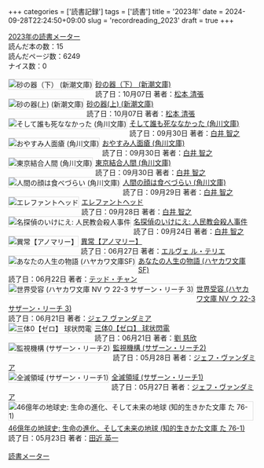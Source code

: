 +++
categories = ['読書記録']
tags = ['読書']
title = '2023年'
date = 2024-09-28T22:24:50+09:00
slug = 'recordreading_2023'
draft = true
+++

<a href="https://bookmeter.com/users/365033/summary/yearly">2023年の読書メーター</a><br />読んだ本の数：15<br />読んだページ数：6249<br />ナイス数：0<br /><br /><a href="https://bookmeter.com/books/559301"><img alt="砂の器（下） (新潮文庫)" align="left" style="margin: 0 5px 5px 0; border: 1px solid #dcdcdc;" src="https://m.media-amazon.com/images/I/612d4fa0b7L._SL75_.jpg" /></a><a href="https://bookmeter.com/books/559301">砂の器（下） (新潮文庫)</a><br />読了日：10月07日 著者：<a href="https://bookmeter.com/search?keyword=%E6%9D%BE%E6%9C%AC+%E6%B8%85%E5%BC%B5">松本 清張</a><br clear="left" /><a href="https://bookmeter.com/books/559300"><img alt="砂の器(上) (新潮文庫)" align="left" style="margin: 0 5px 5px 0; border: 1px solid #dcdcdc;" src="https://m.media-amazon.com/images/I/61R6V3tCAPL._SL75_.jpg" /></a><a href="https://bookmeter.com/books/559300">砂の器(上) (新潮文庫)</a><br />読了日：10月07日 著者：<a href="https://bookmeter.com/search?keyword=%E6%9D%BE%E6%9C%AC+%E6%B8%85%E5%BC%B5">松本 清張</a><br clear="left" /><a href="https://bookmeter.com/books/19129635"><img alt="そして誰も死ななかった (角川文庫)" align="left" style="margin: 0 5px 5px 0; border: 1px solid #dcdcdc;" src="https://m.media-amazon.com/images/I/51E2oTEK1JL._SL75_.jpg" /></a><a href="https://bookmeter.com/books/19129635">そして誰も死ななかった (角川文庫)</a><br />読了日：09月30日 著者：<a href="https://bookmeter.com/search?keyword=%E7%99%BD%E4%BA%95+%E6%99%BA%E4%B9%8B">白井 智之</a><br clear="left" /><a href="https://bookmeter.com/books/14259567"><img alt="おやすみ人面瘡 (角川文庫)" align="left" style="margin: 0 5px 5px 0; border: 1px solid #dcdcdc;" src="https://m.media-amazon.com/images/I/51-jbURqTUL._SL75_.jpg" /></a><a href="https://bookmeter.com/books/14259567">おやすみ人面瘡 (角川文庫)</a><br />読了日：09月30日 著者：<a href="https://bookmeter.com/search?keyword=%E7%99%BD%E4%BA%95+%E6%99%BA%E4%B9%8B">白井 智之</a><br clear="left" /><a href="https://bookmeter.com/books/12996120"><img alt="東京結合人間 (角川文庫)" align="left" style="margin: 0 5px 5px 0; border: 1px solid #dcdcdc;" src="https://m.media-amazon.com/images/I/61+ushddZNL._SL75_.jpg" /></a><a href="https://bookmeter.com/books/12996120">東京結合人間 (角川文庫)</a><br />読了日：09月30日 著者：<a href="https://bookmeter.com/search?keyword=%E7%99%BD%E4%BA%95+%E6%99%BA%E4%B9%8B">白井 智之</a><br clear="left" /><a href="https://bookmeter.com/books/12100093"><img alt="人間の顔は食べづらい (角川文庫)" align="left" style="margin: 0 5px 5px 0; border: 1px solid #dcdcdc;" src="https://m.media-amazon.com/images/I/61P5-WChTML._SL75_.jpg" /></a><a href="https://bookmeter.com/books/12100093">人間の顔は食べづらい (角川文庫)</a><br />読了日：09月29日 著者：<a href="https://bookmeter.com/search?keyword=%E7%99%BD%E4%BA%95+%E6%99%BA%E4%B9%8B">白井 智之</a><br clear="left" /><a href="https://bookmeter.com/books/21502217"><img alt="エレファントヘッド" align="left" style="margin: 0 5px 5px 0; border: 1px solid #dcdcdc;" src="https://m.media-amazon.com/images/I/51MXBx99M0L._SL75_.jpg" /></a><a href="https://bookmeter.com/books/21502217">エレファントヘッド</a><br />読了日：09月28日 著者：<a href="https://bookmeter.com/search?keyword=%E7%99%BD%E4%BA%95+%E6%99%BA%E4%B9%8B">白井 智之</a><br clear="left" /><a href="https://bookmeter.com/books/20090984"><img alt="名探偵のいけにえ: 人民教会殺人事件" align="left" style="margin: 0 5px 5px 0; border: 1px solid #dcdcdc;" src="https://m.media-amazon.com/images/I/51DFezszSjL._SL75_.jpg" /></a><a href="https://bookmeter.com/books/20090984">名探偵のいけにえ: 人民教会殺人事件</a><br />読了日：09月24日 著者：<a href="https://bookmeter.com/search?keyword=%E7%99%BD%E4%BA%95+%E6%99%BA%E4%B9%8B">白井 智之</a><br clear="left" /><a href="https://bookmeter.com/books/19146358"><img alt="異常【アノマリー】" align="left" style="margin: 0 5px 5px 0; border: 1px solid #dcdcdc;" src="https://m.media-amazon.com/images/I/41sB0RJtEhL._SL75_.jpg" /></a><a href="https://bookmeter.com/books/19146358">異常【アノマリー】</a><br />読了日：06月27日 著者：<a href="https://bookmeter.com/search?keyword=%E3%82%A8%E3%83%AB%E3%83%B4%E3%82%A7+%E3%83%AB%E3%83%BB%E3%83%86%E3%83%AA%E3%82%A8">エルヴェ ル・テリエ</a><br clear="left" /><a href="https://bookmeter.com/books/1140"><img alt="あなたの人生の物語 (ハヤカワ文庫SF)" align="left" style="margin: 0 5px 5px 0; border: 1px solid #dcdcdc;" src="https://m.media-amazon.com/images/I/41bdv3xrhiL._SL75_.jpg" /></a><a href="https://bookmeter.com/books/1140">あなたの人生の物語 (ハヤカワ文庫SF)</a><br />読了日：06月22日 著者：<a href="https://bookmeter.com/search?keyword=%E3%83%86%E3%83%83%E3%83%89%E3%83%BB%E3%83%81%E3%83%A3%E3%83%B3">テッド・チャン</a><br clear="left" /><a href="https://bookmeter.com/books/9154577"><img alt="世界受容 (ハヤカワ文庫 NV ウ 22-3 サザーン・リーチ 3)" align="left" style="margin: 0 5px 5px 0; border: 1px solid #dcdcdc;" src="https://m.media-amazon.com/images/I/51bNW2BYTBL._SL75_.jpg" /></a><a href="https://bookmeter.com/books/9154577">世界受容 (ハヤカワ文庫 NV ウ 22-3 サザーン・リーチ 3)</a><br />読了日：06月21日 著者：<a href="https://bookmeter.com/search?keyword=%E3%82%B8%E3%82%A7%E3%83%95+%E3%83%B4%E3%82%A1%E3%83%B3%E3%83%80%E3%83%9F%E3%82%A2">ジェフ ヴァンダミア</a><br clear="left" /><a href="https://bookmeter.com/books/20367738"><img alt="三体0【ゼロ】 球状閃電" align="left" style="margin: 0 5px 5px 0; border: 1px solid #dcdcdc;" src="https://m.media-amazon.com/images/I/51WTC3TWZdL._SL75_.jpg" /></a><a href="https://bookmeter.com/books/20367738">三体0【ゼロ】 球状閃電</a><br />読了日：06月21日 著者：<a href="https://bookmeter.com/search?keyword=%E5%8A%89+%E6%85%88%E6%AC%A3">劉 慈欣</a><br clear="left" /><a href="https://bookmeter.com/books/9010658"><img alt="監視機構 (サザーン・リーチ2)" align="left" style="margin: 0 5px 5px 0; border: 1px solid #dcdcdc;" src="https://m.media-amazon.com/images/I/51Tsbz-SS+L._SL75_.jpg" /></a><a href="https://bookmeter.com/books/9010658">監視機構 (サザーン・リーチ2)</a><br />読了日：05月28日 著者：<a href="https://bookmeter.com/search?keyword=%E3%82%B8%E3%82%A7%E3%83%95%E3%83%BB%E3%83%B4%E3%82%A1%E3%83%B3%E3%83%80%E3%83%9F%E3%82%A2">ジェフ・ヴァンダミア</a><br clear="left" /><a href="https://bookmeter.com/books/8619236"><img alt="全滅領域 (サザーン・リーチ1)" align="left" style="margin: 0 5px 5px 0; border: 1px solid #dcdcdc;" src="https://m.media-amazon.com/images/I/519RylyBCiL._SL75_.jpg" /></a><a href="https://bookmeter.com/books/8619236">全滅領域 (サザーン・リーチ1)</a><br />読了日：05月27日 著者：<a href="https://bookmeter.com/search?keyword=%E3%82%B8%E3%82%A7%E3%83%95%E3%83%BB%E3%83%B4%E3%82%A1%E3%83%B3%E3%83%80%E3%83%9F%E3%82%A2">ジェフ・ヴァンダミア</a><br clear="left" /><a href="https://bookmeter.com/books/13444584"><img alt="46億年の地球史: 生命の進化、そして未来の地球 (知的生きかた文庫 た 76-1)" align="left" style="margin: 0 5px 5px 0; border: 1px solid #dcdcdc;" src="https://m.media-amazon.com/images/I/51BDnBaneNL._SL75_.jpg" /></a><a href="https://bookmeter.com/books/13444584">46億年の地球史: 生命の進化、そして未来の地球 (知的生きかた文庫 た 76-1)</a><br />読了日：05月23日 著者：<a href="https://bookmeter.com/search?keyword=%E7%94%B0%E8%BF%91+%E8%8B%B1%E4%B8%80">田近 英一</a><br clear="left" /><br /><a href="https://bookmeter.com/">読書メーター</a><br />

